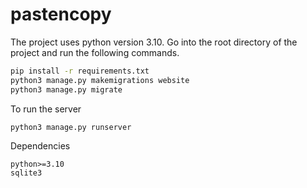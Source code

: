 # pastencopy

The project uses python version 3.10. Go into the root directory of the project and run the following commands.

```bash
pip install -r requirements.txt
python3 manage.py makemigrations website
python3 manage.py migrate
```

To run the server
```bash
python3 manage.py runserver
```

Dependencies
```
python>=3.10
sqlite3
```
